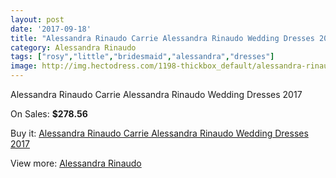 ```yaml
---
layout: post
date: '2017-09-18'
title: "Alessandra Rinaudo Carrie Alessandra Rinaudo Wedding Dresses 2017"
category: Alessandra Rinaudo
tags: ["rosy","little","bridesmaid","alessandra","dresses"]
image: http://img.hectodress.com/1198-thickbox_default/alessandra-rinaudo-carrie-alessandra-rinaudo-wedding-dresses-2013.jpg
---
```

Alessandra Rinaudo Carrie Alessandra Rinaudo Wedding Dresses 2017

On Sales: **$278.56**
<a href="https://www.hectodress.com/alessandra-rinaudo/731-alessandra-rinaudo-carrie-alessandra-rinaudo-wedding-dresses-2013.html"><amp-img layout="responsive" width="600" height="600" src="//img.hectodress.com/1198-thickbox_default/alessandra-rinaudo-carrie-alessandra-rinaudo-wedding-dresses-2013.jpg" alt="Alessandra Rinaudo Carrie Alessandra Rinaudo Wedding Dresses 2017 0" /></a>
<a href="https://www.hectodress.com/alessandra-rinaudo/731-alessandra-rinaudo-carrie-alessandra-rinaudo-wedding-dresses-2013.html"><amp-img layout="responsive" width="600" height="600" src="//img.hectodress.com/1199-thickbox_default/alessandra-rinaudo-carrie-alessandra-rinaudo-wedding-dresses-2013.jpg" alt="Alessandra Rinaudo Carrie Alessandra Rinaudo Wedding Dresses 2017 1" /></a>

Buy it: [Alessandra Rinaudo Carrie Alessandra Rinaudo Wedding Dresses 2017](https://www.hectodress.com/alessandra-rinaudo/731-alessandra-rinaudo-carrie-alessandra-rinaudo-wedding-dresses-2013.html "Alessandra Rinaudo Carrie Alessandra Rinaudo Wedding Dresses 2017")

View more: [Alessandra Rinaudo](https://www.hectodress.com/9-alessandra-rinaudo "Alessandra Rinaudo")